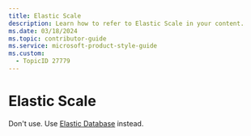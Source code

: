 ```yaml
---
title: Elastic Scale
description: Learn how to refer to Elastic Scale in your content.
ms.date: 03/18/2024
ms.topic: contributor-guide
ms.service: microsoft-product-style-guide
ms.custom:
  - TopicID 27779
---
```



# Elastic Scale

Don't use. Use [Elastic Database](~\a_z_names_terms\e\elastic-database.md) instead.

